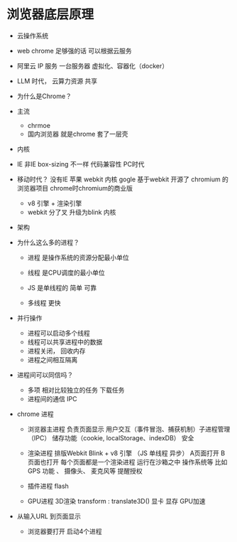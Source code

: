 # 浏览器底层原理

- 云操作系统
 - web 
   chrome 足够强的话 可以根据云服务
 - 阿里云 IP 服务
   一台服务器 虚拟化、容器化（docker）
 - LLM 时代， 云算力资源 共享


- 为什么是Chrome？
 - 主流
   - chrmoe 
   - 国内浏览器 就是chrome 套了一层壳

 - 内核
  - IE 非IE box-sizing 不一样 代码兼容性 PC时代
  - 移动时代？  没有IE
    苹果 webkit 内核
    gogle 基于webkit 开源了 chromium 的浏览器项目 
    chrome时chromium的商业版
    - v8 引擎 + 渲染引擎
    - webkit 分了叉 升级为blink 内核
  
 
 - 架构


- 为什么这么多的进程？
  - 进程 是操作系统的资源分配最小单位
  - 线程 是CPU调度的最小单位
  
  - JS 是单线程的 简单 可靠
  - 多线程 更快

- 并行操作
  - 进程可以启动多个线程
  - 线程可以共享进程中的数据
  - 进程关闭， 回收内存
  - 进程之间相互隔离

- 进程间可以同信吗？
  - 多项 相对比较独立的任务
  下载任务
  - 进程间的通信 IPC

- chrome 进程
  - 浏览器主进程
    负责页面显示 用户交互（事件冒泡、捕获机制）子进程管理（IPC） 储存功能（cookie, localStorage、indexDB） 安全
  - 渲染进程
     排版Webkit Blink + v8 引擎 （JS 单线程  异步）
     A页面打开  B页面也打开 
     每个页面都是一个渲染进程  运行在沙箱之中 操作系统等
     比如 GPS 功能 、 摄像头、 麦克风等 提醒授权
     
  - 插件进程
    flash 
  - GPU进程
    3D渲染 transform : translate3D()
    显卡 显存 GPU加速

- 从输入URL 到页面显示
  - 浏览器要打开 启动4个进程